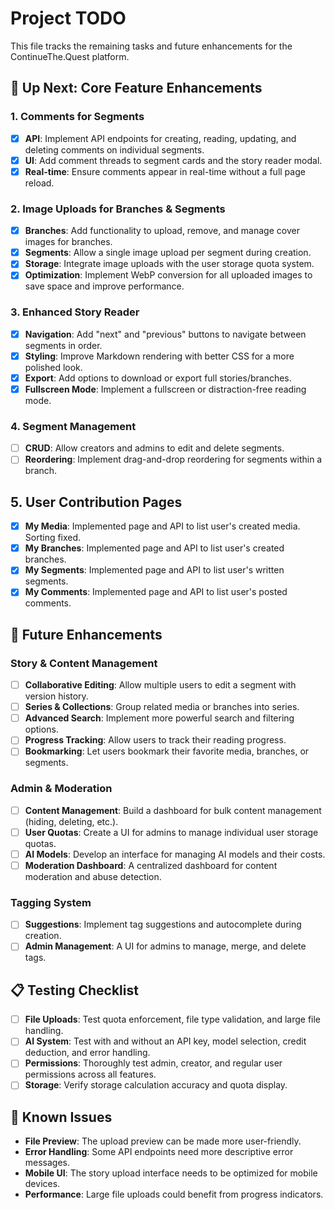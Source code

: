 # Project TODO

This file tracks the remaining tasks and future enhancements for the ContinueThe.Quest platform.

## 🚀 Up Next: Core Feature Enhancements

### 1. Comments for Segments
- [x] **API**: Implement API endpoints for creating, reading, updating, and deleting comments on individual segments.
- [x] **UI**: Add comment threads to segment cards and the story reader modal.
- [x] **Real-time**: Ensure comments appear in real-time without a full page reload.

### 2. Image Uploads for Branches & Segments
- [x] **Branches**: Add functionality to upload, remove, and manage cover images for branches.
- [x] **Segments**: Allow a single image upload per segment during creation.
- [x] **Storage**: Integrate image uploads with the user storage quota system.
- [x] **Optimization**: Implement WebP conversion for all uploaded images to save space and improve performance.

### 3. Enhanced Story Reader
- [x] **Navigation**: Add "next" and "previous" buttons to navigate between segments in order.
- [x] **Styling**: Improve Markdown rendering with better CSS for a more polished look.
- [x] **Export**: Add options to download or export full stories/branches.
- [x] **Fullscreen Mode**: Implement a fullscreen or distraction-free reading mode.

### 4. Segment Management
- [ ] **CRUD**: Allow creators and admins to edit and delete segments.
- [ ] **Reordering**: Implement drag-and-drop reordering for segments within a branch.

## 5. User Contribution Pages
- [x] **My Media**: Implemented page and API to list user's created media. Sorting fixed.
- [x] **My Branches**: Implemented page and API to list user's created branches.
- [x] **My Segments**: Implemented page and API to list user's written segments.
- [x] **My Comments**: Implemented page and API to list user's posted comments.

## 🔧 Future Enhancements

### Story & Content Management
- [ ] **Collaborative Editing**: Allow multiple users to edit a segment with version history.
- [ ] **Series & Collections**: Group related media or branches into series.
- [ ] **Advanced Search**: Implement more powerful search and filtering options.
- [ ] **Progress Tracking**: Allow users to track their reading progress.
- [ ] **Bookmarking**: Let users bookmark their favorite media, branches, or segments.

### Admin & Moderation
- [ ] **Content Management**: Build a dashboard for bulk content management (hiding, deleting, etc.).
- [ ] **User Quotas**: Create a UI for admins to manage individual user storage quotas.
- [ ] **AI Models**: Develop an interface for managing AI models and their costs.
- [ ] **Moderation Dashboard**: A centralized dashboard for content moderation and abuse detection.

### Tagging System
- [ ] **Suggestions**: Implement tag suggestions and autocomplete during creation.
- [ ] **Admin Management**: A UI for admins to manage, merge, and delete tags.

## 📋 Testing Checklist

- [ ] **File Uploads**: Test quota enforcement, file type validation, and large file handling.
- [ ] **AI System**: Test with and without an API key, model selection, credit deduction, and error handling.
- [ ] **Permissions**: Thoroughly test admin, creator, and regular user permissions across all features.
- [ ] **Storage**: Verify storage calculation accuracy and quota display.

## 🐛 Known Issues

- **File Preview**: The upload preview can be made more user-friendly.
- **Error Handling**: Some API endpoints need more descriptive error messages.
- **Mobile UI**: The story upload interface needs to be optimized for mobile devices.
- **Performance**: Large file uploads could benefit from progress indicators.
